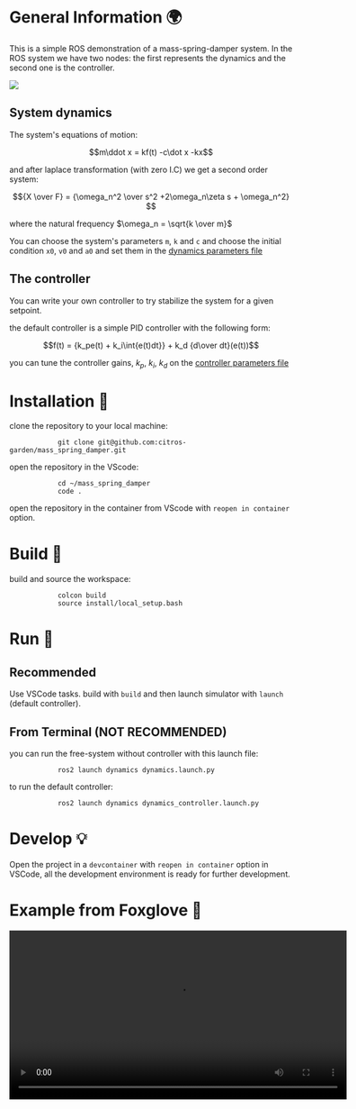# General Information 🌍

This is a simple ROS demonstration of a mass-spring-damper system.
In the ROS system we have two nodes: the first represents the dynamics and the second one is the controller.

![](https://user-images.githubusercontent.com/58637596/194718349-455a479d-434e-45a6-86bc-0a4f5d95dd49.png)

## System dynamics

The system's equations of motion:

$$m\ddot x =  kf(t) -c\dot x -kx$$

and after laplace transformation (with zero I.C) we get a second order system:

$${X \over F} = {\omega_n^2 \over s^2 +2\omega_n\zeta s + \omega_n^2} $$

where the natural frequency $\omega_n = \sqrt{k \over m}$

You can choose the system's parameters `m`, `k` and `c` and choose the initial condition `x0`, `v0` and `a0` and set them in the [dynamics parameters file](src/dynamics/config/params.yaml)


## The controller

You can write your own controller to try stabilize the system for a given setpoint.

the default controller is a simple PID controller with the following form:

$$f(t) = {k_pe(t) + k_i\int{e(t)dt}} + k_d {d\over dt}(e(t))$$

you can tune the controller gains, $k_p$, $k_i$, $k_d$ on the [controller parameters file](src/controller/config/params.yaml)


# Installation 🛫

clone the repository to your local machine:
                
                git clone git@github.com:citros-garden/mass_spring_damper.git

open the repository in the VScode:

                cd ~/mass_spring_damper
                code .

open the repository in the container from VScode with `reopen in container` option.

# Build :tractor:

build and source the workspace:

                colcon build
                source install/local_setup.bash

# Run 🚀

## Recommended

Use VSCode tasks. build with `build` and then launch simulator with `launch` (default controller).

## From Terminal (NOT RECOMMENDED)

you can run the free-system without controller with this launch file:

                ros2 launch dynamics dynamics.launch.py


to run the default controller:

                ros2 launch dynamics dynamics_controller.launch.py

# Develop :bulb:

Open the project in a `devcontainer` with `reopen in container` option in VSCode, all the development environment is ready for further development.

# Example from Foxglove :eyes:

<video src='https://user-images.githubusercontent.com/58637596/194520348-c97344c0-b9be-4ad5-ba11-29188c18011e.mp4' width=600/>
